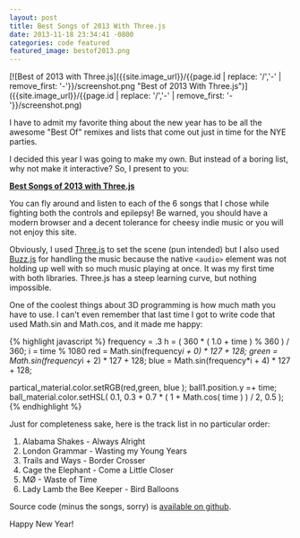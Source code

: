 ```yaml
---
layout: post
title: Best Songs of 2013 With Three.js
date: 2013-11-18 23:34:41 -0800
categories: code featured
featured_image: bestof2013.png
---
```

<!-- {{site.image_url}}/{{page.id | replace: '/','-' | remove_first: '-'}}/image.jpg -->
[![Best of 2013 with Three.js]({{site.image_url}}/{{page.id | replace: '/','-' | remove_first: '-'}}/screenshot.png "Best of 2013 With Three.js")]({{site.image_url}}/{{page.id | replace: '/','-' | remove_first: '-'}}/screenshot.png)


I have to admit my favorite thing about the new year has to be all the
awesome "Best Of" remixes and lists that come out just in time for the NYE parties.

I decided this year I was going to make my own. But instead of a boring list,
why not make it interactive? So, I present to you:

**[Best Songs of 2013 with Three.js](http://toxiccode.com/bestof2013/)**

You can fly around and listen to each of the 6 songs that I chose while
fighting both the controls and epilepsy! Be warned, you should have a
modern browser and a decent tolerance for cheesy indie music or you will
not enjoy this site.
 
Obviously, I used [Three.js](http://threejs.org/) to set the scene
(pun intended) but I also used [Buzz.js](http://buzz.jaysalvat.com/)
for handling the music because the native `<audio>` element was not holding
up well with so much music playing at once. It was my first time with both
libraries. Three.js has a steep learning curve, but nothing impossible.

One of the coolest things about 3D programming is how much math you have
to use. I can't even remember that last time I got to write code that used
Math.sin and Math.cos, and it made me happy:

{% highlight javascript %}
frequency = .3
h = ( 360 * ( 1.0 + time ) % 360 ) / 360;
i = time % 1080
red   = Math.sin(frequency*i + 0) * 127 + 128;
green = Math.sin(frequency*i + 2) * 127 + 128;
blue  = Math.sin(frequency*i + 4) * 127 + 128;

partical_material.color.setRGB(red,green, blue );
ball1.position.y =+ time;
ball_material.color.setHSL( 0.1, 0.3 + 0.7 * ( 1 + Math.cos( time ) ) / 2, 0.5 );
{% endhighlight %}

Just for completeness sake, here is the track list in no particular order:

1. Alabama Shakes - Always Alright
2. London Grammar - Wasting my Young Years
3. Trails and Ways - Border Crosser
4. Cage the Elephant - Come a Little Closer
5. MØ - Waste of Time
6. Lady Lamb the Bee Keeper - Bird Balloons

Source code (minus the songs, sorry) is [available on github](https://github.com/WD-42/bestof2013).

Happy New Year!

 
